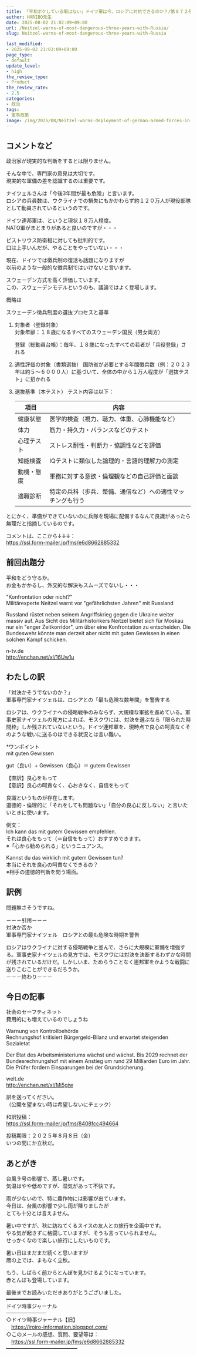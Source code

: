 ```yaml
---
title: 「平和ボケしている暇はない」ドイツ軍は今、ロシアに対抗できるのか？/第８７２号
author: HARIBO先生
date: 2025-08-02 21:02:09+09:00
url: /Neitzel-warns-of-most-dangerous-three-years-with-Russia/
slug: Neitzel-warns-of-most-dangerous-three-years-with-Russia

last_modified:
- 2025-08-02 21:03:09+09:00
page_type:
- default
update_level:
- high
the_review_type:
- Product
the_review_rate:
- 2.5
categories:
- 政治
tags:
- 軍事政策
image: /img/2025/08/Neitzel-warns-deployment-of-german-armed-forces-in-Russia.webp
---
```

## コメントなど
政治家が現実的な判断をするとは限りません。

そんな中で、専門家の意見は大切です。  
現実的な軍備の差を認識するのは重要です。

ナイツェルさんは「今後3年間が最も危険」と言います。  
ロシアの兵員数は、ウクライナでの損失にもかかわらず約１２０万人が現役部隊として動員されているというのです。

ドイツ連邦軍は、というと現状１８万人程度。  
NATO軍がまとまりがあると良いのですが・・・

ピストリウス防衛相に対しても批判的です。  
口は上手いんだが、やることをやっていない・・・

現在、ドイツでは徴兵制の復活も話題になりますが  
以前のような一般的な徴兵制ではいけないと言います。

スウェーデン方式を高く評価しています。  
この、スウェーデンモデルというのも、議論ではよく登場します。

概略は

スウェーデン徴兵制度の選抜プロセスと基準  
1. 対象者（登録対象）  
対象年齢：１８歳になるすべてのスウェーデン国民（男女両方）

    登録（総動員台帳）：毎年、１８歳になったすべての若者が「兵役登録」される

2. 適性評価の対象（書類選抜）
国防省が必要とする年間徴兵数（例：２０２３年は約５～６０００人）に基づいて、全体の中から１万人程度が「選抜テスト」に招かれる

3. 選抜基準（本テスト）
テスト内容は以下：

    |項目|内容|
    |--|--|	
    |健康状態|医学的検査（視力、聴力、体重、心肺機能など）|
    |体力|筋力・持久力・バランスなどのテスト|
    |心理テスト|ストレス耐性・判断力・協調性などを評価|
    |知能検査|IQテストに類似した論理的・言語的理解力の測定|
    |動機・態度|軍務に対する意欲・倫理観などの自己評価と面談|
    |適職診断|特定の兵科（歩兵、整備、通信など）への適性マッチングも行う|

とにかく、準備ができていないのに兵隊を現場に配備するなんて良識があったら無理だと指摘しているのです。
 
コメントは、ここから↓↓↓：  
<https://ssl.form-mailer.jp/fms/e6d8662885332>


## 前回出題分
平和をどう守るか。  
お金もかかるし、外交的な解決もスムーズでないし・・・

"Konfrontation oder nicht?"  
Militärexperte Neitzel warnt vor "gefährlichsten Jahren" mit Russland

Russland rüstet neben seinem Angriffskrieg gegen die Ukraine weiter massiv auf. Aus Sicht des Militärhistorikers Neitzel bietet sich für Moskau nur ein "enger Zeitkorridor", um über eine Konfrontation zu entscheiden. Die Bundeswehr könnte man derzeit aber nicht mit guten Gewissen in einen solchen Kampf schicken.

n-tv.de  
<http://enchan.net/xl/16Uw1u>


## わたしの訳
「対決かそうでないのか？」  
軍事専門家ナイツェルは、ロシアとの「最も危険な数年間」を警告する

ロシアは、ウクライナへの侵略戦争のみならず、大規模な軍拡を進めている。軍事史家ナイツェルの見方によれば、モスクワには、対決を選ぶなら「限られた時間枠」しか残されていないという。ドイツ連邦軍を、現時点で良心の呵責なくそのような戦いに送るのはできる状況とは言い難い。


*ワンポイント  
mit guten Gewissen

gut（良い）+ Gewissen（良心）＝ gutem Gewissen

【直訳】良心をもって  
【意訳】良心の呵責なく、心おきなく、自信をもって

良識というものが存在します。  
道徳的・倫理的に「それをしても問題ない」「自分の良心に反しない」と言いたいときに使います。

例文：  
Ich kann das mit gutem Gewissen empfehlen.  
それは良心をもって（＝自信をもって）おすすめできます。  
※「心から勧められる」というニュアンス。

Kannst du das wirklich mit gutem Gewissen tun?  
本当にそれを良心の呵責なくできるの？  
※相手の道徳的判断を問う場面。


## 訳例
問題無さそうですね。

－－－引用－－－  
対決か否か  
軍事専門家ナイツェル　ロシアとの最も危険な時期を警告

ロシアはウクライナに対する侵略戦争と並んで、さらに大規模に軍備を増強する。軍事史家ナイツェルの見方では、モスクワには対決を決断するわずかな時間が残されているだけだ。しかしいま、ためらうことなく連邦軍をかような戦闘に送りこむことができるだろうか。  
－－－終わり－－－


## 今日の記事
社会のセーフティネット  
費用的にも増えているのでしょうね

Warnung von Kontrollbehörde  
Rechnungshof kritisiert Bürgergeld-Bilanz und erwartet steigenden Sozialetat

Der Etat des Arbeitsministeriums wächst und wächst. Bis 2029 rechnet der Bundesrechnungshof mit einem Anstieg um rund 29 Milliarden Euro im Jahr. Die Prüfer fordern Einsparungen bei der Grundsicherung.

welt.de  
<http://enchan.net/xl/Mi5giw>

訳を送ってください。  
（公開を望まない時は希望しないにチェック）

和訳投稿：  
<https://ssl.form-mailer.jp/fms/8408fcc494664>

投稿期限：２０２５年８月８日（金）  
いつの間にか立秋だ。


## あとがき
台風９号の影響で、蒸し暑いです。  
気温はやや低めですが、湿気があって不快です。

雨が少ないので、特に農作物には影響が出ています。  
今日は、台風の影響で少し雨が降りましたが  
とても十分とは言えません。

暑い中ですが、秋に訪ねてくるスイスの友人との旅行を企画中です。  
やる気が起きずに格闘していますが、そうも言っていられません。  
せっかくなので楽しい旅行にしたいものです。

暑い日はまだまだ続くと思いますが  
暦の上では、まもなく立秋。

もう、しばらく前からとんぼを見かけるようになっています。  
赤とんぼも登場しています。


最後までお読みいただきありがとうございました。  
━━━━━━━━━━━  
ドイツ時事ジャーナル  
───────────  
◇ドイツ時事ジャーナル【旧】  
　<https://iroiro-information.blogspot.com/>  
◇このメールの感想、質問、要望等は：  
　<https://ssl.form-mailer.jp/fms/e6d8662885332>  
━━━━━━━━━━━━━━━━━━━━━━━